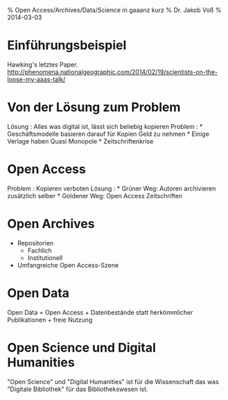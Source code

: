 % Open Access/Archives/Data/Science in gaaanz kurz
% Dr. Jakob Voß
% 2014-03-03

# Einführungsbeispiel

Hawking's letztes Paper.
<http://phenomena.nationalgeographic.com/2014/02/19/scientists-on-the-loose-my-aaas-talk/>

# Von der Lösung zum Problem

Lösung
  : Alles was digital ist, lässt sich beliebig kopieren
Problem
  : * Geschäftsmodelle basieren darauf für Kopien Geld zu nehmen
    * Einige Verlage haben Quasi Monopole
    * Zeitschriftenkrise

# Open Access

Problem
  : Kopieren verboten
Lösung
  : * Grüner Weg: Autoren archivieren zusätzlich selber
    * Goldener Weg: Open Access Zeitschriften

# Open Archives

* Repositorien
    * Fachlich
    * Institutionell
* Umfangreiche Open Access-Szene

# Open Data

Open Data = Open Access + Datenbestände statt herkömmlicher Publikationen +
freie Nutzung

# Open Science und Digital Humanities

"Open Science" und "Digital Humanities" ist für die Wissenschaft das was
"Digitale Bibliothek" für das Bibliothekswesen ist.

